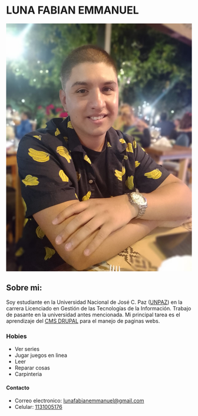 # **LUNA FABIAN EMMANUEL**

![Una foto mia](/imagenes/yo.jpeg "Este soy yo")

## **Sobre mi:**

Soy estudiante en la Universidad Nacional de José C. Paz ([UNPAZ](blank:#https://www.unpaz.edu.ar)) en la carrera Licenciado en Gestión de las Tecnologías de la Información. Trabajo de pasante en la universidad antes mencionada. Mi principal tarea es el aprendizaje del [CMS DRUPAL](blank:#https://www.drupal.org)  para el manejo de paginas webs.

### **Hobies**

+ Ver series
+ Jugar juegos en linea
+ Leer 
+ Reparar cosas
+ Carpinteria


#### **Contacto**
* Correo electronico: [lunafabianemmanuel@gmail.com](mailto:lunafabianemmanuel@gmail.com)
* Celular: [1131005176](blank:#https://api.whatsapp.com/send?phone=1131005176&text=Hola%20como%20estas?)




